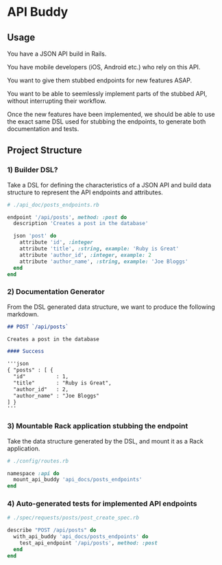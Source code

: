 API Buddy
=========

## Usage

You have a JSON API build in Rails.

You have mobile developers (iOS, Android etc.) who rely on this API.

You want to give them stubbed endpoints for new features ASAP.

You want to be able to seemlessly implement parts of the stubbed API,
without interrupting their workflow.

Once the new features have been implemented, we should be able to use the
exact same DSL used for stubbing the endpoints, to generate both documentation
and tests.

## Project Structure

### 1) Builder DSL?

Take a DSL for defining the characteristics
of a JSON API and build data structure to represent
the API endpoints and attributes.

```ruby
# ./api_doc/posts_endpoints.rb

endpoint '/api/posts', method: :post do
  description 'Creates a post in the database'

  json 'post' do
    attribute 'id', :integer
    attribute 'title', :string, example: 'Ruby is Great'
    attribute 'author_id', :integer, example: 2
    attribute 'author_name', :string, example: 'Joe Bloggs'
  end
end
```

### 2) Documentation Generator

From the DSL generated data structure, we want to produce
the following markdown.

```markdown
## POST `/api/posts`

Creates a post in the database

#### Success

'''json
{ "posts" : [ {
  "id"          : 1,
  "title"       : "Ruby is Great",
  "author_id"   : 2,
  "author_name" : "Joe Bloggs"
] }
'''
```

### 3) Mountable Rack application stubbing the endpoint

Take the data structure generated by the DSL, and mount it as
a Rack application.

```ruby
# ./config/routes.rb

namespace :api do
  mount_api_buddy 'api_docs/posts_endpoints'
end
```

### 4) Auto-generated tests for implemented API endpoints

```ruby
# ./spec/requests/posts/post_create_spec.rb

describe "POST /api/posts" do
  with_api_buddy 'api_docs/posts_endpoints' do
    test_api_endpoint '/api/posts', method: :post
  end
end
```

